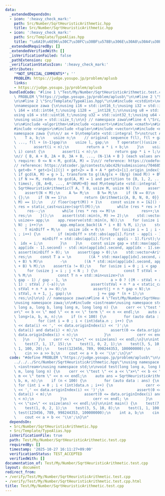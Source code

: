 ```yaml
---
data:
  _extendedDependsOn:
  - icon: ':heavy_check_mark:'
    path: Src/Number/SqrtHeuristicArithmetic.hpp
    title: Src/Number/SqrtHeuristicArithmetic.hpp
  - icon: ':heavy_check_mark:'
    path: Src/Template/TypeAlias.hpp
    title: "\u6A19\u6E96\u30C7\u30FC\u30BF\u578B\u306E\u30A8\u30A4\u30EA\u30A2\u30B9"
  _extendedRequiredBy: []
  _extendedVerifiedWith: []
  _isVerificationFailed: false
  _pathExtension: cpp
  _verificationStatusIcon: ':heavy_check_mark:'
  attributes:
    '*NOT_SPECIAL_COMMENTS*': ''
    PROBLEM: https://judge.yosupo.jp/problem/aplusb
    links:
    - https://judge.yosupo.jp/problem/aplusb
  bundledCode: "#line 1 \"Test/My/Number/SqrtHeuristicArithmetic.test.cpp\"\n#define\
    \ PROBLEM \"https://judge.yosupo.jp/problem/aplusb\"\n\n#line 2 \"Src/Number/SqrtHeuristicArithmetic.hpp\"\
    \n\n#line 2 \"Src/Template/TypeAlias.hpp\"\n\n#include <cstdint>\n#include <cstddef>\n\
    \nnamespace zawa {\n\nusing i16 = std::int16_t;\nusing i32 = std::int32_t;\nusing\
    \ i64 = std::int64_t;\nusing i128 = __int128_t;\n\nusing u8 = std::uint8_t;\n\
    using u16 = std::uint16_t;\nusing u32 = std::uint32_t;\nusing u64 = std::uint64_t;\n\
    \nusing usize = std::size_t;\n\n} // namespace zawa\n#line 4 \"Src/Number/SqrtHeuristicArithmetic.hpp\"\
    \n\n#include <algorithm>\n#include <cassert>\n#include <cmath>\n#include <concepts>\n\
    #include <ranges>\n#include <tuple>\n#include <vector>\n#include <numeric>\n\n\
    namespace zawa {\n\n// ax + b\ntemplate <std::integral T>\nstruct Arithmetic {\n\
    \    T a, b;\n    usize n;\n    // original sequence f(l), f(l + gap), f(l + 2gap),\
    \ ..., f(l + (n-1)gap)\n    usize l, gap;\n    T operator()(usize i) const {\n\
    \        assert(i < n);\n        return a * i + b;\n    }\n    usize originIndex(usize\
    \ i) const {\n        assert(i < n);\n        return gap * i + l;\n    }\n};\n\
    \n// { B, A + B, 2A + B, 3A + B, ..., (N-1)A + B } (each values are mod M)\n//\
    \ require: 0 <= N < M, gcd(A, M) = 1\n// reference: https://codeforces.com/blog/entry/141889\n\
    // reference: https://atcoder.jp/contests/abc429/submissions/70468550\n// response:\
    \ get<0> * get<1>[i](j) + get<2> = B + A * get<1>[i].origin_index(j)\n// memo:\
    \ if gcd(A, M) = g > 1, transform to g((A/g)x + (B/g) (mod M)) + B%g\n// memo:\
    \ if N >= M, reduce to gcd(A, M) = 1 and partition to {0, 1, 2, ..., M - 1} (N/M\
    \ times), {B, A+B, ..., A*(N%M)+B} mod M\ntemplate <std::integral T>\nstd::vector<Arithmetic<T>>\
    \ SqrtHeuristicArithmetic(T A, T B, usize M, usize N) {\n    assert(M > usize{0});\n\
    \    assert(N < M);\n    A %= M;\n    B %= M;\n    if (N == 0)\n        return\
    \ {};\n    if (N == 1)\n        return {Arithmetic{A, B, N, 0, 0}};\n    assert(std::gcd(A,\
    \ M) == 1);\n    // floor(sqrt(M)) + 1\n    const usize n = [&]() {\n        usize\
    \ res = static_cast<usize>(sqrtl(M));\n        while (res * res > M)\n       \
    \     res--;\n        while (res * res <= M)\n            res++;\n        return\
    \ res;\n    }();\n    assert(std::min(n, M) >= 2);\n    std::vector<std::pair<T,\
    \ usize>> app;\n    app.reserve(std::min(n, N));\n    for (usize i = 0 ; i < std::min(n,\
    \ N) ; i++)\n        app.emplace_back((A * i + B) % M, i);\n    std::ranges::sort(app);\n\
    \    T minDiff = M;\n    usize idx = 0;\n    for (usize i = 1 ; i < app.size()\
    \ ; i++) {\n        if (minDiff > std::abs(app[i].first - app[i - 1].first)) {\n\
    \            minDiff = std::abs(app[i].first - app[i - 1].first);\n          \
    \  idx = i;\n        }\n    }\n    const usize gap = std::max(app[idx].second,\
    \ app[idx - 1].second) - std::min(app[idx].second, app[idx - 1].second);\n   \
    \ assert(minDiff > 0); \n    assert(gap > 0);\n    std::vector<Arithmetic<T>>\
    \ res;\n    const T a = \n        ((A * std::max(app[idx].second, app[idx - 1].second)\
    \ + B) % M)\n        -\n        ((A * std::min(app[idx].second, app[idx - 1].second)\
    \ + B) % M);\n    assert(a != 0);\n    for (usize i = 0 ; i < gap ; i++)\n   \
    \     for (usize j = i ; j < N ; ) {\n            const T stVal = (A * j + B)\
    \ % M;\n            const T n = std::min<usize>(\n                    (N - j +\
    \ gap - 1) / gap - 1, \n                    a > 0 ? ((M - stVal + a - 1) / a -\
    \ 1) : stVal / (-a));\n            assert(stVal + n * a < static_cast<T>(M) and\
    \ stVal + n * a >= 0);\n            assert(j + n * gap < N);\n            res.emplace_back(a,\
    \ stVal, n + 1, j, gap);\n            j += gap * (n + 1);\n        }\n    return\
    \ res;\n}\n\n} // namespace zawa\n#line 4 \"Test/My/Number/SqrtHeuristicArithmetic.test.cpp\"\
    \nusing namespace zawa;\n\n#include <iostream>\nusing namespace std;\n\nvoid test(long\
    \ long a, long b, long long m, long long n) {\n    cerr << \"test \" << a << \"\
    x+\" << b << \" mod \" << m << \" term \" << n << endl;\n    auto ans = SqrtHeuristicArithmetic<long\
    \ long>(a, b, m, n);\n    if (n < 100) {\n        for (auto data : ans) {\n  \
    \          for (int i = 0 ; i < (int)data.n ; i++) {\n               cerr << '('\
    \ << data(i) << ',' << data.originIndex(i) << ')';\n               assert(0 <=\
    \ data(i) and data(i) < m);\n               assert(0 <= data.originIndex(i) and\
    \ data.originIndex(i) < n);\n            }\n            cerr << endl; \n     \
    \   }\n    }\n    cerr << \"sz=\" << ssize(ans) << endl;\n}\n\nint main() {\n\
    \    test(7, 1, 17, 15);\n    test(1, 0, 2, 1);\n    test(3, 5, 10, 8);\n    test(1,\
    \ 1, 100, 20);\n    test(123456, 789, 998244353, 100000000);\n    int a, b;\n\
    \    cin >> a >> b;\n    cout << a + b << '\\n';\n}\n"
  code: "#define PROBLEM \"https://judge.yosupo.jp/problem/aplusb\"\n\n#include \"\
    ../../../Src/Number/SqrtHeuristicArithmetic.hpp\"\nusing namespace zawa;\n\n#include\
    \ <iostream>\nusing namespace std;\n\nvoid test(long long a, long b, long long\
    \ m, long long n) {\n    cerr << \"test \" << a << \"x+\" << b << \" mod \" <<\
    \ m << \" term \" << n << endl;\n    auto ans = SqrtHeuristicArithmetic<long long>(a,\
    \ b, m, n);\n    if (n < 100) {\n        for (auto data : ans) {\n           \
    \ for (int i = 0 ; i < (int)data.n ; i++) {\n               cerr << '(' << data(i)\
    \ << ',' << data.originIndex(i) << ')';\n               assert(0 <= data(i) and\
    \ data(i) < m);\n               assert(0 <= data.originIndex(i) and data.originIndex(i)\
    \ < n);\n            }\n            cerr << endl; \n        }\n    }\n    cerr\
    \ << \"sz=\" << ssize(ans) << endl;\n}\n\nint main() {\n    test(7, 1, 17, 15);\n\
    \    test(1, 0, 2, 1);\n    test(3, 5, 10, 8);\n    test(1, 1, 100, 20);\n   \
    \ test(123456, 789, 998244353, 100000000);\n    int a, b;\n    cin >> a >> b;\n\
    \    cout << a + b << '\\n';\n}\n"
  dependsOn:
  - Src/Number/SqrtHeuristicArithmetic.hpp
  - Src/Template/TypeAlias.hpp
  isVerificationFile: true
  path: Test/My/Number/SqrtHeuristicArithmetic.test.cpp
  requiredBy: []
  timestamp: '2025-10-27 16:11:27+09:00'
  verificationStatus: TEST_ACCEPTED
  verifiedWith: []
documentation_of: Test/My/Number/SqrtHeuristicArithmetic.test.cpp
layout: document
redirect_from:
- /verify/Test/My/Number/SqrtHeuristicArithmetic.test.cpp
- /verify/Test/My/Number/SqrtHeuristicArithmetic.test.cpp.html
title: Test/My/Number/SqrtHeuristicArithmetic.test.cpp
---
```

